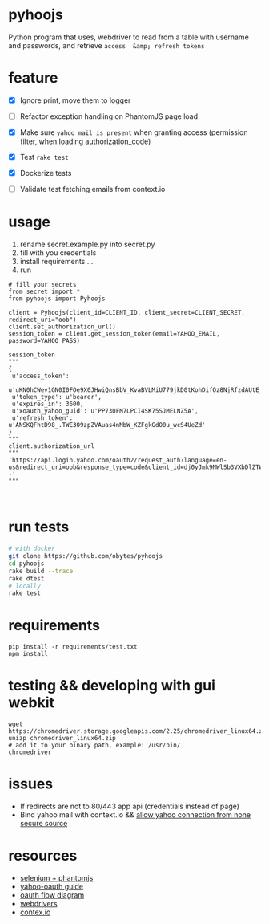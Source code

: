 # pyhoojs
Python program that uses, webdriver to read from a table with username and passwords, and retrieve `access  &amp; refresh tokens`


# feature

 * [x] Ignore print, move them to logger
 * [ ] Refactor exception handling on PhantomJS page load
 * [x] Make sure `yahoo mail is present` when granting access (permission filter, when loading authorization_code)
 * [x] Test `rake test`
 * [x] Dockerize tests
 * [ ] Validate test fetching emails from context.io


# usage

 1. rename secret.example.py into secret.py
 2. fill with you credentials
 3. install requirements ...
 4. run

```
# fill your secrets
from secret import *
from pyhoojs import Pyhoojs

client = Pyhoojs(client_id=CLIENT_ID, client_secret=CLIENT_SECRET, redirect_uri="oob")
client.set_authorization_url()
session_token = client.get_session_token(email=YAHOO_EMAIL, password=YAHOO_PASS)

session_token
"""
{
 u'access_token':
 u'uKN0hCWev1GN0I0FOe9X0JHwiQnsBbV_KvaBVLMiU779jkD0tKohDifOz8NjRfzdAUtE_wIAC0eUxRt4AV9RRjUcj5AREDw2t6b.PwsE15fiQvX9iqFhVR72TJcRqMucfYgAPUND..rUr5DC4l6DC_lUEkpfVspQBwR5aRiWi74mCEc3F0m8jWtxOKo.pT6LL8fA.6ilN_0gUShndDS9aylaGLeNCpVjf2Fyp1XlN9zIxEXdr8bK19pHsmNAhTSDuweR9Ap66Kghj_JR9YDj.oIUMRt7b4ITmY8k.mQLxr0Trzcj.92xK6yvl8KFNTOHAU3AfAmeIx5LkO9mlnsC7Nvpe4CGisH6_5Z2wb3HynnB7VtHELxEV3hLavgjMxo3DEd1ucGMES34IbJPYr6QXd2JJydE0igXs0qT0XRfIluzJ6Gs9zWOygBoEjzKpchaWKZEsww6vFS3QuRaRQWIAAMZFmEv6LupGK7qmvbwvieGXfk4UgCPak4UQdokBGimPa2f3r3LkEtH0VtAxU6xbLyluYYoFQ1XulcGZVDS3t6W.IGBWyo08vRUjDoc_ENlh8nr8ukxKxOqx7oPijNzLiiNVHAzvtJUzl_22wX88F1vWIpA9PSVCgjZCc6T3hqsqbximuZ5xXkonTYoBhfQWEkxw5cIkr3OB_yos1VKxNff1Pr1nmOVX7t0SRhVQTnW.FtjQWR1gTwrnPDuCx.9Bsxbuc1gxQtYh2VEk50O48wW.IdjEk2AtVlqqjP0TkNF_bajf_zbWCdGYT1ccUuS0UZzYDldvEELhGk5EjaLUfDC9rF4j5ughPD10Xis2pLvYgToOQ9xFCOciJspCFJMJYGBGKLiGATWTVPkoWJiYzcSwyUpv_BPNNtQMjh0qD96BkOu8SVoel5I_zujyGRqph0c5Y.nisXHU594lrknUmLqY2widkHmEKetvYxLuAITLk5Hgz59RwhXQQEPXMK_a2hZ7q8QxVcEWI5Yjg.VUyXicMWKv3LGsmK5', 
 u'token_type': u'bearer', 
 u'expires_in': 3600, 
 u'xoauth_yahoo_guid': u'PP73UFM7LPCI4SK75SJMELNZ5A', 
 u'refresh_token': u'ANSKQFhtD98_.TWE3O9zpZVAuas4nMbW_KZFgkGdO0u_wcS4UeZd'
}
"""
client.authorization_url
"""
'https://api.login.yahoo.com/oauth2/request_auth?language=en-us&redirect_uri=oob&response_type=code&client_id=dj0yJmk9NWlSb3VXbDlZTWFYJmQ9WVdrOVJrMXZlakpPTlRBbWNHbzlNQS0tJnM9Y29uc3VtZXJzZWNyZXQmeD00NA--'
"""



```
 
# run tests

```bash
# with docker
git clone https://github.com/obytes/pyhoojs
cd pyhoojs
rake build --trace
rake dtest
# locally
rake test
```


# requirements

```
pip install -r requirements/test.txt
npm install 

```


# testing && developing with gui webkit


```
wget https://chromedriver.storage.googleapis.com/2.25/chromedriver_linux64.zip
unizp chromedriver_linux64.zip
# add it to your binary path, example: /usr/bin/
chromedriver

```



# issues

 * If redirects are not to 80/443 app api (credentials instead of page) 
 * Bind yahoo mail with context.io && [allow yahoo connection from none secure source](https://login.yahoo.com/account/security) 


# resources

* [selenium + phantomjs](https://realpython.com/blog/python/headless-selenium-testing-with-python-and-phantomjs/)
* [yahoo-oauth guide](https://developer.yahoo.com/oauth2/guide/)
* [oauth flow diagram](https://s.yimg.com/oo/cms/products/oauth2/flows_authcode/images/yahoo_auth_flow_04974dd18.png)
* [webdrivers](https://chromedriver.storage.googleapis.com/index.html?path=2.25/)
* [contex.io](http://blog.context.io/2015/07/adding-a-user-with-context-io/)

